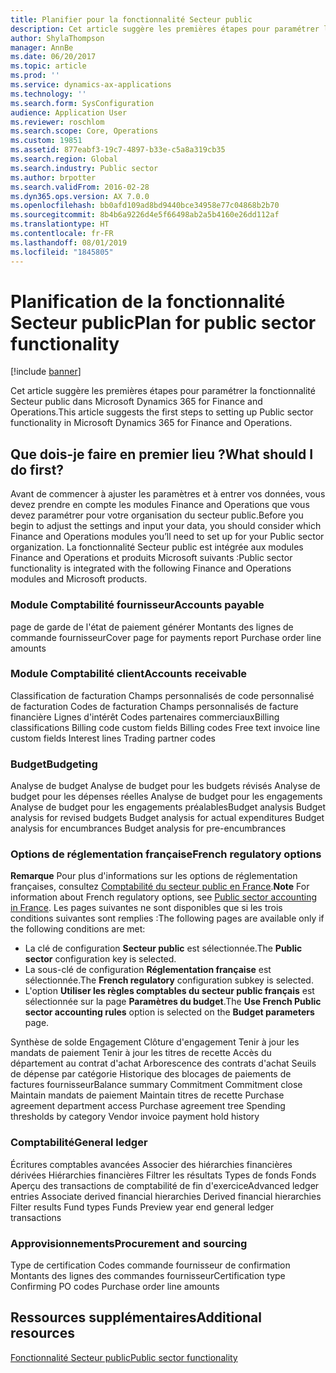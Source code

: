 ```yaml
---
title: Planifier pour la fonctionnalité Secteur public
description: Cet article suggère les premières étapes pour paramétrer la fonctionnalité Secteur public dans Microsoft Dynamics 365 for Finance and Operations.
author: ShylaThompson
manager: AnnBe
ms.date: 06/20/2017
ms.topic: article
ms.prod: ''
ms.service: dynamics-ax-applications
ms.technology: ''
ms.search.form: SysConfiguration
audience: Application User
ms.reviewer: roschlom
ms.search.scope: Core, Operations
ms.custom: 19851
ms.assetid: 877eabf3-19c7-4897-b33e-c5a8a319cb35
ms.search.region: Global
ms.search.industry: Public sector
ms.author: brpotter
ms.search.validFrom: 2016-02-28
ms.dyn365.ops.version: AX 7.0.0
ms.openlocfilehash: bb0afd109ad8bd9440bce34958e77c04868b2b70
ms.sourcegitcommit: 8b4b6a9226d4e5f66498ab2a5b4160e26dd112af
ms.translationtype: HT
ms.contentlocale: fr-FR
ms.lasthandoff: 08/01/2019
ms.locfileid: "1845805"
---
```

# <a name="plan-for-public-sector-functionality"></a><span data-ttu-id="7e808-103">Planification de la fonctionnalité Secteur public</span><span class="sxs-lookup"><span data-stu-id="7e808-103">Plan for public sector functionality</span></span>

[!include [banner](../includes/banner.md)]

<span data-ttu-id="7e808-104">Cet article suggère les premières étapes pour paramétrer la fonctionnalité Secteur public dans Microsoft Dynamics 365 for Finance and Operations.</span><span class="sxs-lookup"><span data-stu-id="7e808-104">This article suggests the first steps to setting up Public sector functionality in Microsoft Dynamics 365 for Finance and Operations.</span></span>

<a name="what-should-i-do-first"></a><span data-ttu-id="7e808-105">Que dois-je faire en premier lieu ?</span><span class="sxs-lookup"><span data-stu-id="7e808-105">What should I do first?</span></span>
-----------------------

<span data-ttu-id="7e808-106">Avant de commencer à ajuster les paramètres et à entrer vos données, vous devez prendre en compte les modules Finance and Operations que vous devez paramétrer pour votre organisation du secteur public.</span><span class="sxs-lookup"><span data-stu-id="7e808-106">Before you begin to adjust the settings and input your data, you should consider which Finance and Operations modules you’ll need to set up for your Public sector organization.</span></span> <span data-ttu-id="7e808-107">La fonctionnalité Secteur public est intégrée aux modules Finance and Operations et produits Microsoft suivants :</span><span class="sxs-lookup"><span data-stu-id="7e808-107">Public sector functionality is integrated with the following Finance and Operations modules and Microsoft products.</span></span>

### <a name="accounts-payable"></a><span data-ttu-id="7e808-108">Module Comptabilité fournisseur</span><span class="sxs-lookup"><span data-stu-id="7e808-108">Accounts payable</span></span>

<span data-ttu-id="7e808-109">page de garde de l'état de paiement générer Montants des lignes de commande fournisseur</span><span class="sxs-lookup"><span data-stu-id="7e808-109">Cover page for payments report Purchase order line amounts</span></span>

### <a name="accounts-receivable"></a><span data-ttu-id="7e808-110">Module Comptabilité client</span><span class="sxs-lookup"><span data-stu-id="7e808-110">Accounts receivable</span></span>

<span data-ttu-id="7e808-111">Classification de facturation Champs personnalisés de code personnalisé de facturation Codes de facturation Champs personnalisés de facture financière Lignes d'intérêt Codes partenaires commerciaux</span><span class="sxs-lookup"><span data-stu-id="7e808-111">Billing classifications Billing code custom fields Billing codes Free text invoice line custom fields Interest lines Trading partner codes</span></span>

### <a name="budgeting"></a><span data-ttu-id="7e808-112">Budget</span><span class="sxs-lookup"><span data-stu-id="7e808-112">Budgeting</span></span>

<span data-ttu-id="7e808-113">Analyse de budget Analyse de budget pour les budgets révisés Analyse de budget pour les dépenses réelles Analyse de budget pour les engagements Analyse de budget pour les engagements préalables</span><span class="sxs-lookup"><span data-stu-id="7e808-113">Budget analysis Budget analysis for revised budgets Budget analysis for actual expenditures Budget analysis for encumbrances Budget analysis for pre-encumbrances</span></span>

### <a name="french-regulatory-options"></a><span data-ttu-id="7e808-114">Options de réglementation française</span><span class="sxs-lookup"><span data-stu-id="7e808-114">French regulatory options</span></span>

<span data-ttu-id="7e808-115">**Remarque** Pour plus d'informations sur les options de réglementation françaises, consultez [Comptabilité du secteur public en France](../localizations/emea-fra-public-sector-accounting.md).</span><span class="sxs-lookup"><span data-stu-id="7e808-115">**Note** For information about French regulatory options, see [Public sector accounting in France](../localizations/emea-fra-public-sector-accounting.md).</span></span> <span data-ttu-id="7e808-116">Les pages suivantes ne sont disponibles que si les trois conditions suivantes sont remplies :</span><span class="sxs-lookup"><span data-stu-id="7e808-116">The following pages are available only if the following conditions are met:</span></span>

-   <span data-ttu-id="7e808-117">La clé de configuration **Secteur public** est sélectionnée.</span><span class="sxs-lookup"><span data-stu-id="7e808-117">The **Public sector** configuration key is selected.</span></span>
-   <span data-ttu-id="7e808-118">La sous-clé de configuration **Réglementation française** est sélectionnée.</span><span class="sxs-lookup"><span data-stu-id="7e808-118">The **French regulatory** configuration subkey is selected.</span></span>
-   <span data-ttu-id="7e808-119">L'option **Utiliser les règles comptables du secteur public français** est sélectionnée sur la page **Paramètres du budget**.</span><span class="sxs-lookup"><span data-stu-id="7e808-119">The **Use French Public sector accounting rules** option is selected on the **Budget parameters** page.</span></span>

<span data-ttu-id="7e808-120">Synthèse de solde Engagement Clôture d'engagement Tenir à jour les mandats de paiement Tenir à jour les titres de recette Accès du département au contrat d'achat Arborescence des contrats d'achat Seuils de dépense par catégorie Historique des blocages de paiements de factures fournisseur</span><span class="sxs-lookup"><span data-stu-id="7e808-120">Balance summary Commitment Commitment close Maintain mandats de paiement Maintain titres de recette Purchase agreement department access Purchase agreement tree Spending thresholds by category Vendor invoice payment hold history</span></span>

### <a name="general-ledger"></a><span data-ttu-id="7e808-121">Comptabilité</span><span class="sxs-lookup"><span data-stu-id="7e808-121">General ledger</span></span>

<span data-ttu-id="7e808-122">Écritures comptables avancées Associer des hiérarchies financières dérivées Hiérarchies financières Filtrer les résultats Types de fonds Fonds Aperçu des transactions de comptabilité de fin d'exercice</span><span class="sxs-lookup"><span data-stu-id="7e808-122">Advanced ledger entries Associate derived financial hierarchies Derived financial hierarchies Filter results Fund types Funds Preview year end general ledger transactions</span></span>

### <a name="procurement-and-sourcing"></a><span data-ttu-id="7e808-123">Approvisionnements</span><span class="sxs-lookup"><span data-stu-id="7e808-123">Procurement and sourcing</span></span>

<span data-ttu-id="7e808-124">Type de certification Codes commande fournisseur de confirmation Montants des lignes des commandes fournisseur</span><span class="sxs-lookup"><span data-stu-id="7e808-124">Certification type Confirming PO codes Purchase order line amounts</span></span>



<a name="additional-resources"></a><span data-ttu-id="7e808-125">Ressources supplémentaires</span><span class="sxs-lookup"><span data-stu-id="7e808-125">Additional resources</span></span>
--------

[<span data-ttu-id="7e808-126">Fonctionnalité Secteur public</span><span class="sxs-lookup"><span data-stu-id="7e808-126">Public sector functionality</span></span>](public-sector-functionality.md)



